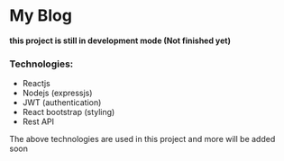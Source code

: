 # My Blog 
**this project is still in development mode (Not finished yet)**

### Technologies:
- Reactjs
- Nodejs (expressjs)
- JWT (authentication)
- React bootstrap (styling)
- Rest API

The above technologies are used in this project and more will be added soon